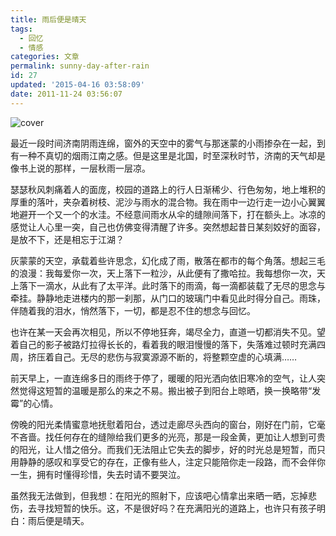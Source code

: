 ```yaml
---
title: 雨后便是晴天
tags:
  - 回忆
  - 情感
categories: 文章
permalink: sunny-day-after-rain
id: 27
updated: '2015-04-16 03:58:09'
date: 2011-11-24 03:56:07
---
```


![cover](https://cat.yufan.me/cats/0525007fa.jpg)

最近一段时间济南阴雨连绵，窗外的天空中的雾气与那迷蒙的小雨掺杂在一起，到有一种不真切的烟雨江南之感。但是这里是北国，时至深秋时节，济南的天气却是像书上说的那样，一层秋雨一层凉。

瑟瑟秋风刺痛着人的面庞，校园的道路上的行人日渐稀少、行色匆匆，地上堆积的厚重的落叶，夹杂着树枝、泥沙与雨水的混合物。我在雨中一边行走一边小心翼翼地避开一个又一个的水洼。不经意间雨水从伞的缝隙间落下，打在额头上。冰凉的感觉让人心里一突，自己也仿佛变得清醒了许多。突然想起昔日某刻姣好的面容，是放不下，还是相忘于江湖？

<!--more-->

灰蒙蒙的天空，承载着些许思念，幻化成了雨，散落在都市的每个角落。想起三毛的浪漫：我每爱你一次，天上落下一粒沙，从此便有了撒哈拉。我每想你一次，天上落下一滴水，从此有了太平洋。此时落下的雨滴，每一滴都装载了无尽的思念与牵挂。静静地走进楼内的那一刹那，从门口的玻璃门中看见此时得分自己。雨珠，伴随着我的泪水，悄然落下，一切，都是忍不住的想念与回忆。

也许在某一天会再次相见，所以不停地狂奔，竭尽全力，直道一切都消失不见。望着自己的影子被路灯拉得长长的，看着我的眼泪慢慢的落下，失落难过顿时充满四周，挤压着自己。无尽的悲伤与寂寞源源不断的，将整颗空虚的心填满……

前天早上，一直连绵多日的雨终于停了，暖暖的阳光洒向依旧寒冷的空气，让人突然觉得这短暂的温暖是那么的来之不易。搬出被子到阳台上晾晒，换一换略带“发霉”的心情。

傍晚的阳光柔情蜜意地抚慰着阳台，透过走廊尽头西向的窗台，刚好在门前，它毫不吝啬。找任何存在的缝隙给我们更多的光亮，那是一段金黄，更加让人想到可贵的阳光，让人惜之倍分。而我们无法阻止它失去的脚步，好的时光总是短暂，而只用静静的感叹和享受它的存在，正像有些人，注定只能陪你走一段路，而不会伴你一生，拥有时懂得珍惜，失去时请不要哭泣。

虽然我无法做到，但我想：在阳光的照射下，应该吧心情拿出来晒一晒，忘掉悲伤，去寻找短暂的快乐。这，不是很好吗？在充满阳光的道路上，也许只有孩子明白：雨后便是晴天。

